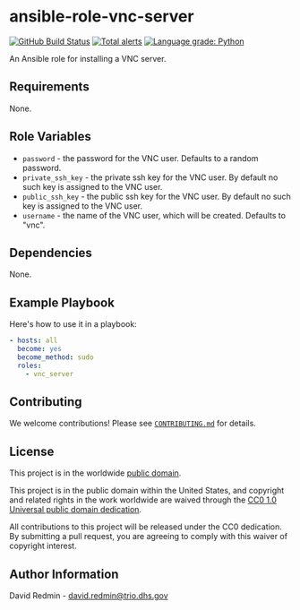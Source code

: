 # ansible-role-vnc-server #

[![GitHub Build Status](https://github.com/cisagov/ansible-role-vnc-server/workflows/build/badge.svg)](https://github.com/cisagov/ansible-role-vnc-server/actions)
[![Total alerts](https://img.shields.io/lgtm/alerts/g/cisagov/ansible-role-vnc-server.svg?logo=lgtm&logoWidth=18)](https://lgtm.com/projects/g/cisagov/ansible-role-vnc-server/alerts/)
[![Language grade: Python](https://img.shields.io/lgtm/grade/python/g/cisagov/ansible-role-vnc-server.svg?logo=lgtm&logoWidth=18)](https://lgtm.com/projects/g/cisagov/ansible-role-vnc-server/context:python)

An Ansible role for installing a VNC server.

## Requirements ##

None.

## Role Variables ##

- `password` - the password for the VNC user.  Defaults to a random
  password.
- `private_ssh_key` - the private ssh key for the VNC user.  By
  default no such key is assigned to the VNC user.
- `public_ssh_key` - the public ssh key for the VNC user.  By default
  no such key is assigned to the VNC user.
- `username` - the name of the VNC user, which will be created.
  Defaults to "vnc".

<!--
| Variable | Description | Default | Required |
|----------|-------------|---------|----------|
| optional_variable | Describe its purpose. | `default_value` | No |
| required_variable | Describe its purpose. | n/a | Yes |
-->

## Dependencies ##

None.

## Example Playbook ##

Here's how to use it in a playbook:

```yaml
- hosts: all
  become: yes
  become_method: sudo
  roles:
    - vnc_server
```

## Contributing ##

We welcome contributions!  Please see [`CONTRIBUTING.md`](CONTRIBUTING.md) for
details.

## License ##

This project is in the worldwide [public domain](LICENSE).

This project is in the public domain within the United States, and
copyright and related rights in the work worldwide are waived through
the [CC0 1.0 Universal public domain
dedication](https://creativecommons.org/publicdomain/zero/1.0/).

All contributions to this project will be released under the CC0
dedication. By submitting a pull request, you are agreeing to comply
with this waiver of copyright interest.

## Author Information ##

David Redmin - <david.redmin@trio.dhs.gov>
